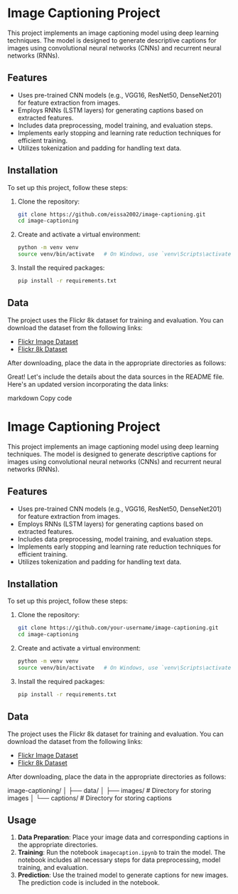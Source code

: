 # Image Captioning Project

This project implements an image captioning model using deep learning techniques. The model is designed to generate descriptive captions for images using convolutional neural networks (CNNs) and recurrent neural networks (RNNs).

## Features

- Uses pre-trained CNN models (e.g., VGG16, ResNet50, DenseNet201) for feature extraction from images.
- Employs RNNs (LSTM layers) for generating captions based on extracted features.
- Includes data preprocessing, model training, and evaluation steps.
- Implements early stopping and learning rate reduction techniques for efficient training.
- Utilizes tokenization and padding for handling text data.

## Installation

To set up this project, follow these steps:

1. Clone the repository:
    ```bash
    git clone https://github.com/eissa2002/image-captioning.git
    cd image-captioning
    ```

2. Create and activate a virtual environment:
    ```bash
    python -m venv venv
    source venv/bin/activate   # On Windows, use `venv\Scripts\activate`
    ```

3. Install the required packages:
    ```bash
    pip install -r requirements.txt
    ```

## Data

The project uses the Flickr 8k dataset for training and evaluation. You can download the dataset from the following links:

- [Flickr Image Dataset](https://www.kaggle.com/datasets/adityajn105/flickr8k)
- [Flickr 8k Dataset](https://www.kaggle.com/datasets/hsankesara/flickr-image-dataset)

After downloading, place the data in the appropriate directories as follows:

Great! Let's include the details about the data sources in the README file. Here's an updated version incorporating the data links:

markdown
Copy code
# Image Captioning Project

This project implements an image captioning model using deep learning techniques. The model is designed to generate descriptive captions for images using convolutional neural networks (CNNs) and recurrent neural networks (RNNs).

## Features

- Uses pre-trained CNN models (e.g., VGG16, ResNet50, DenseNet201) for feature extraction from images.
- Employs RNNs (LSTM layers) for generating captions based on extracted features.
- Includes data preprocessing, model training, and evaluation steps.
- Implements early stopping and learning rate reduction techniques for efficient training.
- Utilizes tokenization and padding for handling text data.

## Installation

To set up this project, follow these steps:

1. Clone the repository:
    ```bash
    git clone https://github.com/your-username/image-captioning.git
    cd image-captioning
    ```

2. Create and activate a virtual environment:
    ```bash
    python -m venv venv
    source venv/bin/activate   # On Windows, use `venv\Scripts\activate`
    ```

3. Install the required packages:
    ```bash
    pip install -r requirements.txt
    ```

## Data

The project uses the Flickr 8k dataset for training and evaluation. You can download the dataset from the following links:

- [Flickr Image Dataset](https://www.kaggle.com/datasets/adityajn105/flickr8k)
- [Flickr 8k Dataset](https://www.kaggle.com/datasets/hsankesara/flickr-image-dataset)

After downloading, place the data in the appropriate directories as follows:

image-captioning/
│
├── data/
│ ├── images/ # Directory for storing images
│ └── captions/ # Directory for storing captions


## Usage

1. **Data Preparation**: Place your image data and corresponding captions in the appropriate directories.
2. **Training**: Run the notebook `imagecaption.ipynb` to train the model. The notebook includes all necessary steps for data preprocessing, model training, and evaluation.
3. **Prediction**: Use the trained model to generate captions for new images. The prediction code is included in the notebook.

